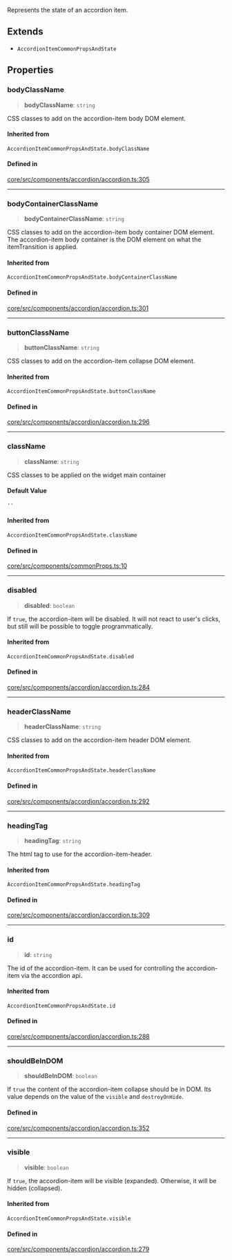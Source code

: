 Represents the state of an accordion item.

## Extends

- `AccordionItemCommonPropsAndState`

## Properties

### bodyClassName

> **bodyClassName**: `string`

CSS classes to add on the accordion-item body DOM element.

#### Inherited from

`AccordionItemCommonPropsAndState.bodyClassName`

#### Defined in

[core/src/components/accordion/accordion.ts:305](https://github.com/AmadeusITGroup/AgnosUI/blob/216b251b0233c010b114755f4b4b259480ed8946/core/src/components/accordion/accordion.ts#L305)

***

### bodyContainerClassName

> **bodyContainerClassName**: `string`

CSS classes to add on the accordion-item body container DOM element.
The accordion-item body container is the DOM element on what the itemTransition is applied.

#### Inherited from

`AccordionItemCommonPropsAndState.bodyContainerClassName`

#### Defined in

[core/src/components/accordion/accordion.ts:301](https://github.com/AmadeusITGroup/AgnosUI/blob/216b251b0233c010b114755f4b4b259480ed8946/core/src/components/accordion/accordion.ts#L301)

***

### buttonClassName

> **buttonClassName**: `string`

CSS classes to add on the accordion-item collapse DOM element.

#### Inherited from

`AccordionItemCommonPropsAndState.buttonClassName`

#### Defined in

[core/src/components/accordion/accordion.ts:296](https://github.com/AmadeusITGroup/AgnosUI/blob/216b251b0233c010b114755f4b4b259480ed8946/core/src/components/accordion/accordion.ts#L296)

***

### className

> **className**: `string`

CSS classes to be applied on the widget main container

#### Default Value

`''`

#### Inherited from

`AccordionItemCommonPropsAndState.className`

#### Defined in

[core/src/components/commonProps.ts:10](https://github.com/AmadeusITGroup/AgnosUI/blob/216b251b0233c010b114755f4b4b259480ed8946/core/src/components/commonProps.ts#L10)

***

### disabled

> **disabled**: `boolean`

If `true`, the accordion-item will be disabled.
It will not react to user's clicks, but still will be possible to toggle programmatically.

#### Inherited from

`AccordionItemCommonPropsAndState.disabled`

#### Defined in

[core/src/components/accordion/accordion.ts:284](https://github.com/AmadeusITGroup/AgnosUI/blob/216b251b0233c010b114755f4b4b259480ed8946/core/src/components/accordion/accordion.ts#L284)

***

### headerClassName

> **headerClassName**: `string`

CSS classes to add on the accordion-item header DOM element.

#### Inherited from

`AccordionItemCommonPropsAndState.headerClassName`

#### Defined in

[core/src/components/accordion/accordion.ts:292](https://github.com/AmadeusITGroup/AgnosUI/blob/216b251b0233c010b114755f4b4b259480ed8946/core/src/components/accordion/accordion.ts#L292)

***

### headingTag

> **headingTag**: `string`

The html tag to use for the accordion-item-header.

#### Inherited from

`AccordionItemCommonPropsAndState.headingTag`

#### Defined in

[core/src/components/accordion/accordion.ts:309](https://github.com/AmadeusITGroup/AgnosUI/blob/216b251b0233c010b114755f4b4b259480ed8946/core/src/components/accordion/accordion.ts#L309)

***

### id

> **id**: `string`

The id of the accordion-item. It can be used for controlling the accordion-item via the accordion api.

#### Inherited from

`AccordionItemCommonPropsAndState.id`

#### Defined in

[core/src/components/accordion/accordion.ts:288](https://github.com/AmadeusITGroup/AgnosUI/blob/216b251b0233c010b114755f4b4b259480ed8946/core/src/components/accordion/accordion.ts#L288)

***

### shouldBeInDOM

> **shouldBeInDOM**: `boolean`

If `true` the content of the accordion-item collapse should be in DOM. Its value depends on the
value of the `visible` and `destroyOnHide`.

#### Defined in

[core/src/components/accordion/accordion.ts:352](https://github.com/AmadeusITGroup/AgnosUI/blob/216b251b0233c010b114755f4b4b259480ed8946/core/src/components/accordion/accordion.ts#L352)

***

### visible

> **visible**: `boolean`

If `true`, the accordion-item will be visible (expanded). Otherwise, it will be hidden (collapsed).

#### Inherited from

`AccordionItemCommonPropsAndState.visible`

#### Defined in

[core/src/components/accordion/accordion.ts:279](https://github.com/AmadeusITGroup/AgnosUI/blob/216b251b0233c010b114755f4b4b259480ed8946/core/src/components/accordion/accordion.ts#L279)
